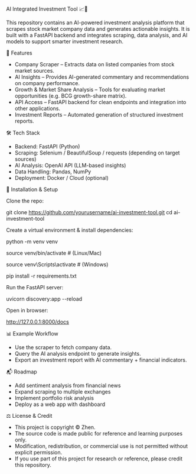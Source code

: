 AI Integrated Investment Tool 📈🤖

This repository contains an AI-powered investment analysis platform that scrapes stock market company data and generates actionable insights.
It is built with a FastAPI backend and integrates scraping, data analysis, and AI models to support smarter investment research.

🚀 Features

- Company Scraper – Extracts data on listed companies from stock market sources.
- AI Insights – Provides AI-generated commentary and recommendations on company performance.
- Growth & Market Share Analysis – Tools for evaluating market opportunities (e.g. BCG growth-share matrix).
- API Access – FastAPI backend for clean endpoints and integration into other applications.
- Investment Reports – Automated generation of structured investment reports.

🛠️ Tech Stack

- Backend: FastAPI (Python)
- Scraping: Selenium / BeautifulSoup / requests (depending on target sources)
- AI Analysis: OpenAI API (LLM-based insights)
- Data Handling: Pandas, NumPy
- Deployment: Docker / Cloud (optional)

🔧 Installation & Setup

Clone the repo:

git clone https://github.com/yourusername/ai-investment-tool.git
cd ai-investment-tool


Create a virtual environment & install dependencies:

python -m venv venv

source venv/bin/activate   # (Linux/Mac)

source venv\Scripts\activate      # (Windows)

pip install -r requirements.txt


Run the FastAPI server:

uvicorn discovery:app --reload


Open in browser:

http://127.0.0.1:8000/docs

📊 Example Workflow

- Use the scraper to fetch company data.
- Query the AI analysis endpoint to generate insights.
- Export an investment report with AI commentary + financial indicators.

📬 Roadmap

 - Add sentiment analysis from financial news
 - Expand scraping to multiple exchanges
 - Implement portfolio risk analysis
 - Deploy as a web app with dashboard

⚖️ License & Credit

- This project is copyright © Zhen.
- The source code is made public for reference and learning purposes only.
- Modification, redistribution, or commercial use is not permitted without explicit permission.
- If you use part of this project for research or reference, please credit this repository.
